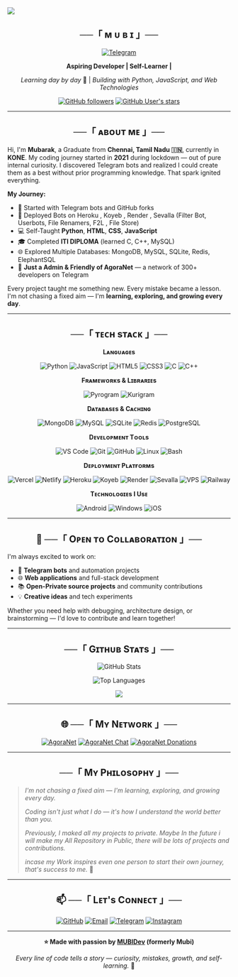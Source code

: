 <img src="https://user-images.githubusercontent.com/73097560/115834477-dbab4500-a447-11eb-908a-139a6edaec5c.gif">


<h2 align="center">
    ──「 ᴍ ᴜ ʙ ɪ 」──
</h2>

<div align="center">

 <a href="https://t.me/Mobarak46"><img title="Telegram" src="https://img.shields.io/badge/Telegram-%23000000.svg?&style=for-the-badge&logo=telegram&logoColor=61DAFB"></a>

**Aspiring Developer | Self-Learner |**

*Learning day by day* 🚀 | *Building with Python, JavaScript, and Web Technologies*

[![GitHub followers](https://img.shields.io/github/followers/Thiruxd?style=social)](https://github.com/Mobarak46)
[![GitHub User's stars](https://img.shields.io/github/stars/Clinton-Abraham?style=social)](https://github.com/Mobarak46)

</div>

---

<div align="center">

## ──「 ᴀʙᴏᴜᴛ ᴍᴇ 」──

</div>

Hi, I'm **Mubarak**, a Graduate from **Chennai, Tamil Nadu 🇮🇳**, currently in **KONE**. My coding journey started in **2021** during lockdown — out of pure internal curiosity. I discovered Telegram bots and realized I could create them as a best without prior programming knowledge. That spark ignited everything.

**My Journey:**
- 🤖 Started with Telegram bots and GitHub forks
- 🚀 Deployed Bots on Heroku , Koyeb , Render , Sevalla (Filter Bot, Userbots, File Renamers, F2L , File Store)
- 💻 Self-Taught **Python**, **HTML**, **CSS**, **JavaScript**
- 🎓 Completed **ITI DIPLOMA** (learned C, C++, MySQL)
- 🌐 Explored Multiple Databases: MongoDB, MySQL, SQLite, Redis, ElephantSQL
- 👥 **Just a Admin & Friendly of AgoraNet** — a network of 300+ developers on Telegram

Every project taught me something new. Every mistake became a lesson. I'm not chasing a fixed aim — I'm **learning, exploring, and growing every day**.

---

<div align="center">

##  ──「 ᴛᴇᴄʜ sᴛᴀᴄᴋ 」──

</div>

<div align="center">

**Lᴀɴɢᴜᴀɢᴇs**

![Python](https://img.shields.io/badge/Python-3776AB?style=for-the-badge&logo=python&logoColor=white)
![JavaScript](https://img.shields.io/badge/JavaScript-F7DF1E?style=for-the-badge&logo=javascript&logoColor=black)
![HTML5](https://img.shields.io/badge/HTML5-E34C26?style=for-the-badge&logo=html5&logoColor=white)
![CSS3](https://img.shields.io/badge/CSS3-1572B6?style=for-the-badge&logo=css3&logoColor=white)
![C](https://img.shields.io/badge/C-A8B9CC?style=for-the-badge&logo=c&logoColor=white)
![C++](https://img.shields.io/badge/C++-00599C?style=for-the-badge&logo=cplusplus&logoColor=white)

**Fʀᴀᴍᴇᴡᴏʀᴋs & Lɪʙʀᴀʀɪᴇs**

![Pyrogram](https://img.shields.io/badge/Pyrogram-000000?style=for-the-badge&logo=pyrogram&logoColor=white)
  ![Kurigram](https://img.shields.io/badge/Kurigram-41A9E3?style=for-the-badge&logoColor=white)

**Dᴀᴛᴀʙᴀsᴇs & Cᴀᴄʜɪɴɢ**

![MongoDB](https://img.shields.io/badge/MongoDB-13AA52?style=for-the-badge&logo=mongodb&logoColor=white)
![MySQL](https://img.shields.io/badge/MySQL-4479A1?style=for-the-badge&logo=mysql&logoColor=white)
![SQLite](https://img.shields.io/badge/SQLite-003B57?style=for-the-badge&logo=sqlite&logoColor=white)
![Redis](https://img.shields.io/badge/Redis-DC382D?style=for-the-badge&logo=redis&logoColor=white)
![PostgreSQL](https://img.shields.io/badge/PostgreSQL-336791?style=for-the-badge&logo=postgresql&logoColor=white)

**Dᴇᴠᴇʟᴏᴘᴍᴇɴᴛ Tᴏᴏʟs**

![VS Code](https://img.shields.io/badge/VS%20Code-007ACC?style=for-the-badge&logo=visualstudiocode&logoColor=white)
![Git](https://img.shields.io/badge/Git-F05032?style=for-the-badge&logo=git&logoColor=white)
![GitHub](https://img.shields.io/badge/GitHub-181717?style=for-the-badge&logo=github&logoColor=white)
![Linux](https://img.shields.io/badge/Linux-FCC624?style=for-the-badge&logo=linux&logoColor=black)
![Bash](https://img.shields.io/badge/Bash-4EAA25?style=for-the-badge&logo=gnubash&logoColor=white)

**Dᴇᴘʟᴏʏᴍᴇɴᴛ Pʟᴀᴛғᴏʀᴍs**

![Vercel](https://img.shields.io/badge/Vercel-000000?style=for-the-badge&logo=vercel&logoColor=white)
![Netlify](https://img.shields.io/badge/Netlify-00C7B7?style=for-the-badge&logo=netlify&logoColor=white)
![Heroku](https://img.shields.io/badge/Heroku-430098?style=for-the-badge&logo=heroku&logoColor=white)
![Koyeb](https://img.shields.io/badge/Koyeb-1F2B57?style=for-the-badge&logo=koyeb&logoColor=white)
![Render](https://img.shields.io/badge/Render-46E3B7?style=for-the-badge&logo=render&logoColor=black)
![Sevalla](https://img.shields.io/badge/Sevalla-E62D7E?style=for-the-badge&logo=cloudflare&logoColor=white)
![VPS](https://img.shields.io/badge/VPS-20B2AA?style=for-the-badge&logo=serverfault&logoColor=white)
![Railway](https://img.shields.io/badge/Railway-0B0D0F?style=for-the-badge&logo=railway&logoColor=white)

**Tᴇᴄʜɴᴏʟᴏɢɪᴇs I Usᴇ**

![Android](https://img.shields.io/badge/Android-3DDC84?style=for-the-badge&logo=android&logoColor=white)
![Windows](https://img.shields.io/badge/Windows-0078D4.svg?style=for-the-badge&logo=microsoftwindows&logoColor=white)
![iOS](https://img.shields.io/badge/iOS-000000?style=for-the-badge&logo=apple&logoColor=white)

</div>

---


<div align="center">

## 🤝 ──「 Oᴘᴇɴ ᴛᴏ Cᴏʟʟᴀʙᴏʀᴀᴛɪᴏɴ 」──

</div>

I'm always excited to work on:
- 🤖 **Telegram bots** and automation projects
- 🌐 **Web applications** and full-stack development
- 📚 **Open-Private source projects** and community contributions
- 💡 **Creative ideas** and tech experiments

Whether you need help with debugging, architecture design, or brainstorming — I'd love to contribute and learn together!

---

<div align="center">

## ──「 Gɪᴛʜᴜʙ Sᴛᴀᴛs 」──

</div>

<div align="center">

![GitHub Stats](https://github-readme-stats.vercel.app/api?username=Mobarak46&show_icons=true&theme=radical)

![Top Languages](https://github-readme-stats.vercel.app/api/top-langs/?username=Mobarak46&layout=compact&theme=radical)


<p align="center">
<a href="https://github.com/Clinton-Abraham">
<img src="https://github-readme-streak-stats.herokuapp.com/?user=Clinton-Abraham#version3"/>
</a>
</p>



</div>

---

<div align="center">
    
## 🌐 ──「 Mʏ Nᴇᴛᴡᴏʀᴋ 」──

</div>

<div align="center">

[![AgoraNet](https://img.shields.io/badge/AgoraNet-Network-blueviolet?style=for-the-badge&logo=telegram&logoColor=white)](https://t.me/AgoraNet)
[![AgoraNet Chat](https://img.shields.io/badge/Chat-AgoraNet_Chat-blue?style=for-the-badge&logo=telegram&logoColor=white)](https://t.me/AgoraNet_Chat)
[![AgoraNet Donations](https://img.shields.io/badge/Donate-AgoraNet_Donations-brightgreen?style=for-the-badge&logo=telegram&logoColor=white)](https://t.me/AgoraNet_Donations)

</div>

---

<div align="center">

## ──「 Mʏ Pʜɪʟᴏsᴏᴘʜʏ 」──

</div>

> *I'm not chasing a fixed aim — I'm learning, exploring, and growing every day.*
> 
> *Coding isn't just what I do — it's how I understand the world better than you.*
> 
> *Previously, I maked all my projects to private. Maybe In the future i will make my All Repository in Public, there will be lots of projects and contributions.*
> 
> *incase my Work inspires even one person to start their own journey, that's success to me.* 🌱

---

<div align="center">

## 📫 ──「 Lᴇᴛ's Cᴏɴɴᴇᴄᴛ 」──

</div>

<div align="center">

[![GitHub](https://img.shields.io/badge/GitHub-181717?style=for-the-badge&logo=github)](https://github.com/Mobarak46)
[![Email](https://img.shields.io/badge/Email-Mubixd@gmail.com-D14836?style=for-the-badge&logo=gmail&logoColor=white)](mailto:Mubixd@gmail.com)
[![Telegram](https://img.shields.io/badge/Telegram-@Mobarak46-2CA5E0?style=for-the-badge&logo=telegram&logoColor=white)](https://t.me/Mobarak46)
[![Instagram](https://img.shields.io/badge/Instagram-@G-E4405F?style=for-the-badge&logo=instagram&logoColor=white)](https://instagram.com/GNMSEditz)

</div>

---

<div align="center">

**⭐️ Made with passion by [MUBIDev](https://github.com/Mobarak46) (formerly Mubi)**

*Every line of code tells a story — curiosity, mistakes, growth, and self-learning.* 💫

</div>
